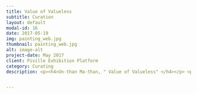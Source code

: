 ```yaml
---
title: Value of Valueless
subtitle: Curation
layout: default
modal-id: 16
date: 2017-05-19
img: painting_web.jpg
thumbnail: painting_web.jpg
alt: image-alt
project-date: May 2017
client: Piville Exhibition Platform
category: Curating
description: <p><h4>Un-than Ma-than, " Value of Valueless" </h4></p> <p> I usually do a lot of "useless things". I make installation art and drawings. There are tons of drawings at home that are covered in dust, but I still make sketches. <img src="img/portfolio/painting2_web.jpg" class="img-responsive img-centered" alt="">One day, I began to question these behaviors. Why am I  carried away by these personal works of art rather than on productive works that society pursues for weigh the profitability of it? What kind of attraction keeps people from continuing their own creative activities? I arranged an exhibition on curiosity and desire to collect their works and interview them.</p><img src="img/portfolio/un2.jpg" class="img-responsive img-centered" alt=""> <p>I collected works from people who created their works by making their own 'obnoxious things'. Some of the exhibitors made songs, and some made card games out of Korea’s political issues. The works of so many people gathered; people who gives handmade calendar to acquaintances, people who makes beautiful earrings, people who paints, people who writes poetry, calligraphy,  makes magazines, and so on.</p> <img src="img/portfolio/un1.jpg" class="img-responsive img-centered" alt=""> <p>All the works contained the enthusiasm and vitality of the creator. Now, in the gray city, the creations exude a unique energy. Their energy is conveyed to the audience. One of my acquaintances rated it as the best among all exhibition works he had seen recently. In a city without color, he said, "I felt energy and a unique concentration and enthusiasm of the artists.”</p><img src="img/portfolio/un4.jpg" class="img-responsive img-centered" alt=""> <p>I think that perhaps what is judged to be useless and worthless is more worthy to an individual’s life than reasonable calculations. The present age pursues rational human character. They say to plan before acting and invest in something economically valuable. But the activities that make our lives colorful are never 'profitable'. Even if others say it is useless, it is not the case for the parties.'Obnoxious things', ‘hobbies’, and 'parties' bring enthusiasm to the daily life. 'Obnoxious things' are never worthless. It gives us the power to infuse life into our lives and lead it in our own way. It stimulates other stimuli and senses in life.</p> <img src="img/portfolio/un5.jpg" class="img-responsive img-centered" alt="">


---
```

